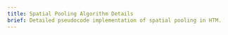 ```yaml
---
title: Spatial Pooling Algorithm Details
brief: Detailed pseudocode implementation of spatial pooling in HTM.
---
```

